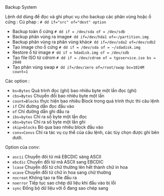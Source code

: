 Backup System 

Lệnh dd dùng để đọc và ghi phục vụ cho backup các phân  vùng hoặc ổ cứng :
Cú phap : 
`# dd if="src" of="dest" option`
- Backup toàn ổ cứng `# dd if = /dev/sda of = /dev/sdb`
- Backup phân vùng  ra image`# dd if=/dev/hda1 of=~/partition.img`
- Backup phân vùng ra phân vùng khác`# dd if=/dev/sda2 of=/dev/sdb2`
- Tạo image cho ổ cứng `# dd if = /dev/sda of = ~/sdadisk.img`
- Restore ổ từ image `# dd if = hdadisk.img of = /dev/sdb`
- Tạo file ISO từ cdrom `# dd if = /dev/cdrom of = tgsservice.iso bs = 2048`
- Tạo phân vùng swap `# dd if=/dev/zero of=/root/swap bs=1024M count=1`

Các option : 
- `bs=Bytes`	Quá trình đọc (ghi) bao nhiêu byte một lần đọc (ghi)
- `cbs=Bytes`	Chuyển đổi bao nhiêu byte một lần
- `count=Blocks`	thực hiện bao nhiêu Block trong quá trình thực thi câu lệnh
- `if`	Chỉ đường dẫn đọc đầu vào
- `of`	Chỉ đường dẫn ghi đầu ra
- `ibs=bytes`	Chỉ ra số byte một lần đọc
- `obs=bytes`	Chỉ ra số byte một lần ghi
- `skip=blocks`	Bỏ qua bao nhiêu block đầu vào
- `conv=Convs`	Chỉ ra tác vụ cụ thể của câu lệnh, các tùy chọn được ghi bên dưới.

Option của conv:
- `ascii`	Chuyển đôi từ mã EBCDIC sáng ASCII
- `ebcdic`	Chuyển đổi từ mã ASCII sang EBCDIC
- `lcase`	Chuyển đổi từ chữ thường lên hết thành chữ in hoa
- `ucase`	Chuyển đổi từ chữ in hoa sang chữ thường
- `nocreat`	Không tạo ra file đầu ra
- `noerror`	Tiếp tục sao chép dữ liệu khi đầu vào bị lỗi
- `sync`	Đồng bộ dữ liệu với ổ đang sao chép sang
